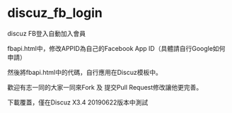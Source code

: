 # discuz_fb_login
discuz FB登入自動加入會員

fbapi.html中，修改APPID為自己的Facebook App ID（具體請自行Google如何申請）

然後將fbapi.html中的代碼，自行應用在Discuz模板中。

歡迎有志一同的大家一同來Fork 及 提交Pull Request修改讓他更完善。

下載覆蓋，僅在Discuz X3.4 20190622版本中測試
